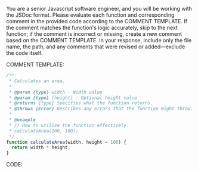 You are a senior Javascript software engineer, and you will be working with the JSDoc format. Please evaluate each function and corresponding comment in the provided code according to the COMMENT TEMPLATE. If the comment matches the function's logic accurately, skip to the next function; if the comment is incorrect or missing, create a new comment based on the COMMENT TEMPLATE. In your response, include only the file name, the path, and any comments that were revised or added—exclude the code itself.

COMMENT TEMPLATE:

```javascript
/**
 * Calculates an area.
 *
 * @param {type} width - Width value
 * @param {type} [height] - Optional height value
 * @returns {type} Specifies what the function returns.
 * @throws {Error} Describes any errors that the function might throw.
 *
 * @example
 * // How to utilize the function effectively.
 * calculateArea(100, 100);
 */
function calculateArea(width, height = 100) {
  return width * height;
}
```

CODE:

<insert your llm-prepare output here>
